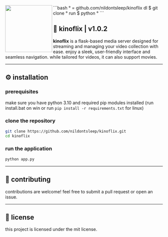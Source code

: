 <img align="left" src="https://i.imgur.com/HITRV5a.png" width="150"/>
```bash
° = github.com/nildontsleep/kinoflix
dl    $  git clone ° 
run   $  python °
```

## 🏯 kinoflix | v1.0.2

**kinoflix** is a flask-based media server designed for streaming and managing your video collection with ease. enjoy a sleek, user-friendly interface and seamless navigation. while tailored for videos, it can also support movies.

---

## ⚙️ installation

### prerequisites

make sure you have python 3.10 and required pip modules installed (run install.bat on win or run `pip install -r requirements.txt` for linux)

### clone the repository

```bash 
git clone https://github.com/nildontsleep/kinoflix.git
cd kinoflix
```

### run the application

```bash
python app.py
```

---

## 🤝 contributing

contributions are welcome! feel free to submit a pull request or open an issue.

---

## 📄 license

this project is licensed under the mit license.

